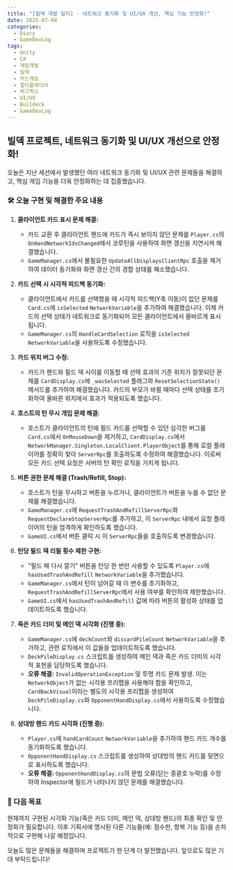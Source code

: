 ```yaml
---
title: "[빌덱 개발 일지] - 네트워크 동기화 및 UI/UX 개선, 핵심 기능 안정화!"
date: 2025-07-04
categories:
  - Diary
  - GameDevLog
tags:
  - Unity
  - C#
  - 게임개발
  - 빌덱
  - 카드게임
  - 멀티플레이어
  - 버그픽스
  - UI/UX
  - Buildeck
  - GameDevLog
---
```


## 빌덱 프로젝트, 네트워크 동기화 및 UI/UX 개선으로 안정화!

오늘은 지난 세션에서 발생했던 여러 네트워크 동기화 및 UI/UX 관련 문제들을 해결하고, 핵심 게임 기능을 더욱 안정화하는 데 집중했습니다.

### 🛠️ 오늘 구현 및 해결한 주요 내용

1.  **클라이언트 카드 표시 문제 해결:**
    *   카드 교환 후 클라이언트 핸드에 카드가 즉시 보이지 않던 문제를 `Player.cs`의 `OnHandNetworkIdsChanged`에서 코루틴을 사용하여 화면 갱신을 지연시켜 해결했습니다.
    *   `GameManager.cs`에서 불필요한 `UpdateAllDisplaysClientRpc` 호출을 제거하여 데이터 동기화와 화면 갱신 간의 경합 상태를 해소했습니다.

2.  **카드 선택 시 시각적 피드백 동기화:**
    *   클라이언트에서 카드를 선택했을 때 시각적 피드백(Y축 이동)이 없던 문제를 `Card.cs`에 `isSelected` `NetworkVariable`을 추가하여 해결했습니다. 이제 카드의 선택 상태가 네트워크로 동기화되어 모든 클라이언트에서 올바르게 표시됩니다.
    *   `GameManager.cs`의 `HandleCardSelection` 로직을 `isSelected` `NetworkVariable`을 사용하도록 수정했습니다.

3.  **카드 위치 버그 수정:**
    *   카드가 핸드와 필드 덱 사이를 이동할 때 선택 효과의 기준 위치가 잘못되던 문제를 `CardDisplay.cs`에 `_wasSelected` 플래그와 `ResetSelectionState()` 메서드를 추가하여 해결했습니다. 카드의 부모가 바뀔 때마다 선택 상태를 초기화하여 올바른 위치에서 효과가 적용되도록 했습니다.

4.  **호스트의 턴 무시 개입 문제 해결:**
    *   호스트가 클라이언트의 턴에 필드 카드를 선택할 수 있던 심각한 버그를 `Card.cs`에서 `OnMouseDown`을 제거하고, `CardDisplay.cs`에서 `NetworkManager.Singleton.LocalClient.PlayerObject`를 통해 로컬 플레이어를 정확히 찾아 `ServerRpc`를 호출하도록 수정하여 해결했습니다. 이로써 모든 카드 선택 요청은 서버의 턴 확인 로직을 거치게 됩니다.

5.  **버튼 권한 문제 해결 (Trash/Refill, Stop):**
    *   호스트가 턴을 무시하고 버튼을 누르거나, 클라이언트가 버튼을 누를 수 없던 문제를 해결했습니다.
    *   `GameManager.cs`에 `RequestTrashAndRefillServerRpc`와 `RequestDeclareStopServerRpc`를 추가하고, 이 `ServerRpc` 내에서 요청 플레이어의 턴을 엄격하게 확인하도록 했습니다.
    *   `GameUI.cs`에서 버튼 클릭 시 이 `ServerRpc`들을 호출하도록 변경했습니다.

6.  **턴당 필드 덱 리필 횟수 제한 구현:**
    *   "필드 패 다시 깔기" 버튼을 턴당 한 번만 사용할 수 있도록 `Player.cs`에 `hasUsedTrashAndRefill` `NetworkVariable`을 추가했습니다.
    *   `GameManager.cs`에서 턴이 넘어갈 때 이 변수를 초기화하고, `RequestTrashAndRefillServerRpc`에서 사용 여부를 확인하여 제한했습니다.
    *   `GameUI.cs`에서 `hasUsedTrashAndRefill` 값에 따라 버튼의 활성화 상태를 업데이트하도록 했습니다.

7.  **죽은 카드 더미 및 메인 덱 시각화 (진행 중):**
    *   `GameManager.cs`에 `deckCount`와 `discardPileCount` `NetworkVariable`을 추가하고, 관련 로직에서 이 값들을 업데이트하도록 했습니다.
    *   `DeckPileDisplay.cs` 스크립트를 생성하여 메인 덱과 죽은 카드 더미의 시각적 표현을 담당하도록 했습니다.
    *   **오류 해결:** `InvalidOperationException` 및 투명 카드 문제 발생. 이는 `NetworkObject`가 없는 시각용 프리팹을 사용해야 함을 확인하고, `CardBackVisual`이라는 별도의 시각용 프리팹을 생성하여 `DeckPileDisplay.cs`와 `OpponentHandDisplay.cs`에서 사용하도록 수정했습니다.

8.  **상대방 핸드 카드 시각화 (진행 중):**
    *   `Player.cs`에 `handCardCount` `NetworkVariable`을 추가하여 핸드 카드 개수를 동기화하도록 했습니다.
    *   `OpponentHandDisplay.cs` 스크립트를 생성하여 상대방의 핸드 카드를 뒷면으로 표시하도록 했습니다.
    *   **오류 해결:** `OpponentHandDisplay.cs`의 문법 오류(닫는 중괄호 누락)를 수정하여 Inspector에 필드가 나타나지 않던 문제를 해결했습니다.

### 🚀 다음 목표

현재까지 구현된 시각화 기능(죽은 카드 더미, 메인 덱, 상대방 핸드)의 최종 확인 및 안정화가 필요합니다. 이후 기획서에 명시된 다른 기능들(예: 점수판, 항복 기능 등)을 순차적으로 구현해 나갈 예정입니다.

오늘도 많은 문제들을 해결하며 프로젝트가 한 단계 더 발전했습니다. 앞으로도 많은 기대 부탁드립니다!
